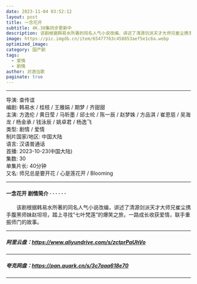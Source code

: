 ```yaml
---
date: 2023-11-04 03:52:12
layout: post
title: 一念花开
subtitle: 4K.30集同步更新中
description: 该剧根据韩易水所著的同名人气小说改编，讲述了清源剑派天才大师兄崔尘携手腹黑师妹赵坦坦，踏上寻找“七叶梵莲”的爆笑之旅，一路成长收获爱情，联手重振师门的故事.....
image: https://pic.imgdb.cn/item/65477763c458853aef5e1c6a.webp
optimized_image: 
category: 国产剧
tags:
  - 爱情
  - 剧情
author: 对酒当歌
paginate: true
---
```


---

导演: 查传谊  
编剧: 韩易水 / 桂枝 / 王雅娟 / 期梦 / 齐甜甜  
主演: 方逸伦 / 黄日莹 / 马昕墨 / 邱士纶 / 陈一辰 / 赵梦姝 / 方品淇 / 崔恩慈 / 吴海龙 / 杨金承 / 钱泳辰 / 姚卓君 / 杨逸飞  
类型: 剧情 / 爱情  
制片国家/地区: 中国大陆  
语言: 汉语普通话  
首播: 2023-10-23(中国大陆)  
集数: 30  
单集片长: 40分钟  
又名: 师兄总是要开花‎ / 心是莲花开 / Blooming  

---

#### 一念花开 剧情简介 · · · · · ·

　　该剧根据韩易水所著的同名人气小说改编，讲述了清源剑派天才大师兄崔尘携手腹黑师妹赵坦坦，踏上寻找“七叶梵莲”的爆笑之旅，一路成长收获爱情，联手重振师门的故事。

---

##### 阿里云盘：<https://www.aliyundrive.com/s/zctprPaUhVo>

---

##### 夸克网盘：<https://pan.quark.cn/s/3c7aaa618e70>

---
